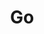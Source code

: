 ---
title: Go
description: Golang，伟大无需多言
image: img.png

# Badge style
style:
    background: "#C71585"
    color: "#fff"
---